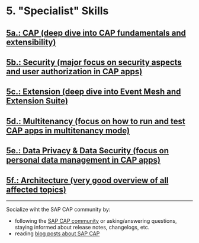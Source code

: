 # 5. "Specialist" Skills

## [5a.: CAP (deep dive into CAP fundamentals and extensibility)](https://github.com/msg-CareerPaths/SAP-CAP-Persona/blob/main/chapters/specialist-skills/005a-CAP-Specialist.md)

## [5b.: Security (major focus on security aspects and user authorization in CAP apps)](https://github.com/msg-CareerPaths/SAP-CAP-Persona/blob/main/chapters/specialist-skills/005b-Security-Specialist.md)

## [5c.: Extension (deep dive into Event Mesh and Extension Suite)](https://github.com/msg-CareerPaths/SAP-CAP-Persona/blob/main/chapters/specialist-skills/005c-Extension-Specialist.md)

## [5d.: Multitenancy (focus on how to run and test CAP apps in multitenancy mode)](https://github.com/msg-CareerPaths/SAP-CAP-Persona/blob/main/chapters/specialist-skills/005d-Multitenancy-Specialist.md)

## [5e.: Data Privacy & Data Security (focus on personal data management in CAP apps)](https://github.com/msg-CareerPaths/SAP-CAP-Persona/blob/main/chapters/specialist-skills/005e-Data-Privacy-%26-Data-Security-Specialist.md)

## [5f.: Architecture (very good overview of all affected topics)](https://github.com/msg-CareerPaths/SAP-CAP-Persona/blob/main/chapters/specialist-skills/005f-Architecture-Specialist.md)

---

Socialize wiht the SAP CAP community by:

- following the [SAP CAP community](https://community.sap.com/topics/cloud-application-programming) or asking/answering questions, staying informed about release notes, changelogs, etc.
- reading [blog posts about SAP CAP](https://community.sap.com/search/?ct=blog&mt=9f13aee1-834c-4105-8e43-ee442775e5ce&q=cloud%20application%20programming)
